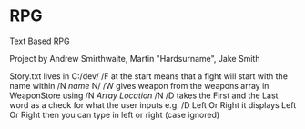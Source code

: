 # RPG
Text Based RPG

Project by Andrew Smirthwaite, Martin "Hardsurname", Jake Smith


Story.txt lives in C:/dev/
/F at the start means that a fight will start with the name within /N *name* N/
/W gives weapon from the weapons array in WeaponStore using /N *Array Location* /N
/D takes the First and the Last word as a check for what the user inputs
e.g.
/D Left Or Right
it displays Left Or Right
then you can type in left or right (case ignored)
